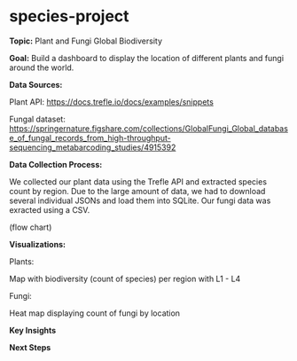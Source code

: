 # species-project


**Topic:** Plant and Fungi Global Biodiversity 


**Goal:** Build a dashboard to display the location of different plants and fungi around the world.
 
**Data Sources:** 

Plant API: https://docs.trefle.io/docs/examples/snippets

Fungal dataset: https://springernature.figshare.com/collections/GlobalFungi_Global_database_of_fungal_records_from_high-throughput-sequencing_metabarcoding_studies/4915392


**Data Collection Process:** 

We collected our plant data using the Trefle API and extracted species count by region. Due to the large amount of data, we had to download several individual JSONs and load them into SQLite. Our fungi data was exracted using a CSV.

(flow chart)

**Visualizations:**

Plants:

Map with biodiversity (count of species) per region with L1 - L4

Fungi:

Heat map displaying count of fungi by location

**Key Insights**

**Next Steps**










